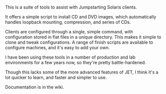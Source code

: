 This is a suite of tools to assist with Jumpstarting Solaris clients.

It offers a simple script to install CD and DVD images, which automatically
handles loopback mounting, compression, and series of CDs.

Clients are configured through a single, simple command, with configuration
stored in flat files in a unique directory. This makes it simple to clone
and tweak configurations. A range of finish scripts are available to
configure machines, and it's easy to add your own.

I have been using these tools in a number of production and lab environments
for a few years now, so they're pretty battle-hardened.

Though this lacks some of the more advanced features of JET, I think it's a
lot quicker to learn, and faster and simpler to use.

Documentation is in the wiki.
